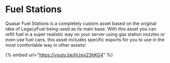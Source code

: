 # Fuel Stations

Quasar Fuel Stations is a completely custom asset based on the original idea of LegacyFuel being used as its main base. With this asset you can refill fuel in a super realistic way on your server using gas station nozzles or even use fuel cans, this asset includes specific exports for you to use in the most comfortable way in other assets!

{% embed url="https://youtu.be/hUsjx23hKG4" %}
